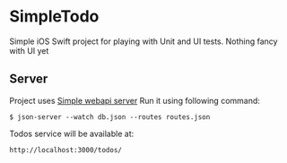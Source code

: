 # SimpleTodo
Simple iOS Swift project for playing with Unit and UI tests. Nothing fancy with UI yet

## Server
Project uses [Simple webapi server](https://github.com/typicode/json-server)
Run it using following command:

`$ json-server --watch db.json --routes routes.json`

Todos service will be available at:

`http://localhost:3000/todos/`
